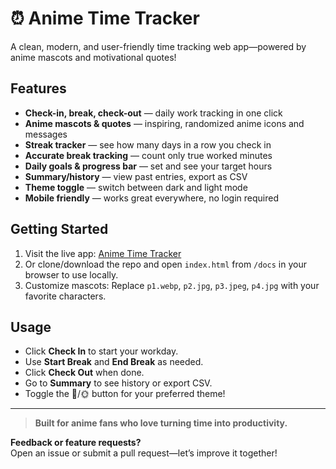 # ⏰ Anime Time Tracker

A clean, modern, and user-friendly time tracking web app—powered by anime mascots and motivational quotes!

## Features

- **Check-in, break, check-out** — daily work tracking in one click
- **Anime mascots & quotes** — inspiring, randomized anime icons and messages
- **Streak tracker** — see how many days in a row you check in
- **Accurate break tracking** — count only true worked minutes
- **Daily goals & progress bar** — set and see your target hours
- **Summary/history** — view past entries, export as CSV
- **Theme toggle** — switch between dark and light mode
- **Mobile friendly** — works great everywhere, no login required

## Getting Started

1. Visit the live app: [Anime Time Tracker](https://fienamazingspiderman.github.io/YOUR-REPO-NAME/)
2. Or clone/download the repo and open `index.html` from `/docs` in your browser to use locally.
3. Customize mascots: Replace `p1.webp`, `p2.jpg`, `p3.jpeg`, `p4.jpg` with your favorite characters.

## Usage

- Click **Check In** to start your workday.
- Use **Start Break** and **End Break** as needed.
- Click **Check Out** when done.
- Go to **Summary** to see history or export CSV.
- Toggle the 🌙/🌞 button for your preferred theme!

---

> **Built for anime fans who love turning time into productivity.**

**Feedback or feature requests?**  
Open an issue or submit a pull request—let’s improve it together!

